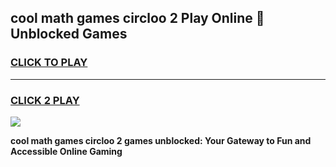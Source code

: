 
## cool math games circloo 2 Play Online 👋 Unblocked Games
<h3>
<a href="https://news.freeplayer.one?title=cool_math_games_circloo_2&ref=17CMG">CLICK TO PLAY</a></h3>
<hr>

<h3>
<a href="https://news.freeplayer.one?title=cool_math_games_circloo_2&ref=17CMG">CLICK 2 PLAY</a>
  
</h3>

<a href="https://news.freeplayer.one?title=cool_math_games_circloo_2&ref=17CMG/"><img src="https://clearcache.store/games.png"></a>


**cool math games circloo 2 games unblocked: Your Gateway to Fun and Accessible Online Gaming**
